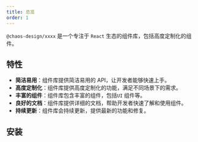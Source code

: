 ```yaml
---
title: 总览
order: 1
---
```


`@chaos-design/xxxx` 是一个专注于 `React` 生态的组件库，包括高度定制化的组件。

## 特性

- **简洁易用**：组件库提供简洁易用的 API，让开发者能够快速上手。
- **高度定制化**：组件库提供高度定制化的功能，满足不同场景下的需求。
- **丰富的组件**：组件库包含丰富的组件，包括`UI` 组件等。
- **良好的文档**：组件库提供详细的文档，帮助开发者快速了解和使用组件。
- **持续更新**：组件库会持续更新，提供最新的功能和修复。

## 安装

<InstallDependencies
  pnpm="$ pnpm add @chaos-design/xxxx"
  npm="$ npm add @chaos-design/xxxx"
  yarn="$ yarn add @chaos-design/xxxx"
/>